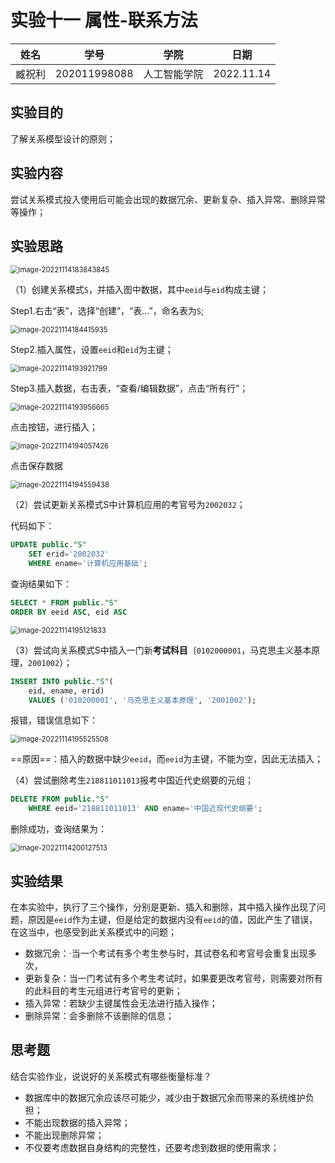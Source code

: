# 实验十一 属性-联系方法

|  姓名  |     学号     |     学院     |    日期    |
| :----: | :----------: | :----------: | :--------: |
| 臧祝利 | 202011998088 | 人工智能学院 | 2022.11.14 |

## 实验目的

了解关系模型设计的原则；

## 实验内容

尝试关系模式投入使用后可能会出现的数据冗余、更新复杂、插入异常、删除异常等操作；

## 实验思路

<img src="https://noteimg-12138.oss-cn-beijing.aliyuncs.com/img/202211141838994.png" alt="image-20221114183843845" style="zoom:80%;" />

（1）创建关系模式`S`，并插入图中数据，其中`eeid`与`eid`构成主键；

Step1.右击“表”，选择“创建”，“表...”，命名表为`S`;

<img src="https://noteimg-12138.oss-cn-beijing.aliyuncs.com/img/202211141844019.png" alt="image-20221114184415935" style="zoom:80%;" />

Step2.插入属性，设置`eeid`和`eid`为主键；

<img src="https://noteimg-12138.oss-cn-beijing.aliyuncs.com/img/202211141939925.png" alt="image-20221114193921799" style="zoom:80%;" />

Step3.插入数据，右击表，“查看/编辑数据”，点击“所有行”；

<img src="https://noteimg-12138.oss-cn-beijing.aliyuncs.com/img/202211141939730.png" alt="image-20221114193956665" style="zoom:80%;" />

点击按钮，进行插入；

<img src="https://noteimg-12138.oss-cn-beijing.aliyuncs.com/img/202211141940514.png" alt="image-20221114194057426" style="zoom:80%;" />

点击保存数据

<img src="https://noteimg-12138.oss-cn-beijing.aliyuncs.com/img/202211141945549.png" alt="image-20221114194559438" style="zoom: 80%;" />

（2）尝试更新关系模式S中计算机应用的考官号为`2002032`；

代码如下：

```SQL
UPDATE public."S"
	SET erid='2002032'
	WHERE ename='计算机应用基础';
```

查询结果如下：

```SQL
SELECT * FROM public."S"
ORDER BY eeid ASC, eid ASC 
```

<img src="https://noteimg-12138.oss-cn-beijing.aliyuncs.com/img/202211141951904.png" alt="image-20221114195121833" style="zoom:80%;" />

（3）尝试向关系模式S中插入一门新**考试科目**（`0102000001`，马克思主义基本原理，`2001002`）；

```SQL
INSERT INTO public."S"(
	eid, ename, erid)
	VALUES ('010200001', '马克思主义基本原理', '2001002');
```

报错，错误信息如下：

<img src="https://noteimg-12138.oss-cn-beijing.aliyuncs.com/img/202211141955577.png" alt="image-20221114195525508" style="zoom:80%;" />

==原因==：插入的数据中缺少`eeid`，而`eeid`为主键，不能为空，因此无法插入；

（4）尝试删除考生`218811011013`报考中国近代史纲要的元组；

```SQL
DELETE FROM public."S"
	WHERE eeid='218811011013' AND ename='中国近现代史纲要';
```

删除成功，查询结果为：

<img src="https://noteimg-12138.oss-cn-beijing.aliyuncs.com/img/202211142001590.png" alt="image-20221114200127513" style="zoom:80%;" />

## 实验结果

在本实验中，执行了三个操作，分别是更新、插入和删除，其中插入操作出现了问题，原因是`eeid`作为主键，但是给定的数据内没有`eeid`的值，因此产生了错误，在这当中，也感受到此关系模式中的问题；

- 数据冗余：·当一个考试有多个考生参与时，其试卷名和考官号会重复出现多次，
- 更新复杂：当一门考试有多个考生考试时，如果要更改考官号，则需要对所有的此科目的考生元组进行考官号的更新；
- 插入异常：若缺少主键属性会无法进行插入操作；
- 删除异常：会多删除不该删除的信息；

## 思考题

结合实验作业，说说好的关系模式有哪些衡量标准？

- 数据库中的数据冗余应该尽可能少，减少由于数据冗余而带来的系统维护负担；
- 不能出现数据的插入异常；
- 不能出现删除异常；
- 不仅要考虑数据自身结构的完整性，还要考虑到数据的使用需求；

